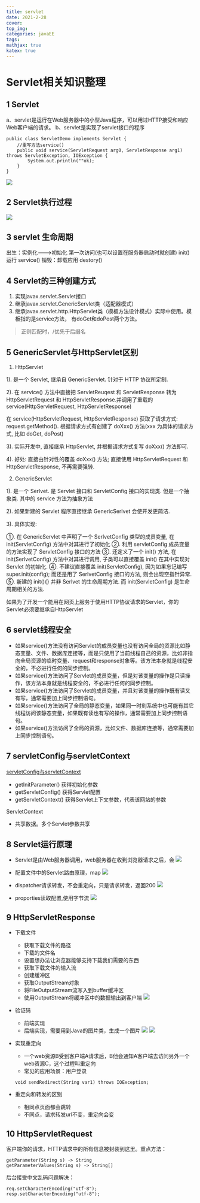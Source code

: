 ```yaml
---
title: servlet
date: 2021-2-28
cover:
top_img:
categories: javaEE
tags: 
mathjax: true
katex: true
---
```

# Servlet相关知识整理

## 1 Servlet

a、servlet是运行在Web服务器中的小型Java程序，可以用过HTTP接受和响应Web客户端的请求。
b、servlet是实现了servlet接口的程序

```
public class ServletDemo implements Servlet {
    //重写方法service() 
    public void service(ServletRequest arg0, ServletResponse arg1) throws ServletException, IOException {
        System.out.println(""ok);
    }
}
```

![](http://note.youdao.com/yws/public/resource/5cf00375bd027272dff28d8755142c56/xmlnote/76CADB309CDC4214AED6EF8BF01356BE/5494)

## 2 Servlet执行过程

![](http://note.youdao.com/yws/public/resource/5cf00375bd027272dff28d8755142c56/xmlnote/4272F4CE99DB46899EF70523FFFB6BC4/5501)

## 3 servlet 生命周期

出生：实例化--->初始化 第一次访问(也可以设置在服务器启动时就创建)  init()
运行 service()
销毁：卸载应用 destory()

## 4 Servlet的三种创建方式

1. 实现javax.servlet.Servlet接口
2. 继承javax.servlet.GenericServlet类（适配器模式）
3. 继承javax.servlet.http.HttpServlet类（模板方法设计模式）实际中使用。模板指的是service方法，
有doGet和doPost两个方法。

> 正则匹配时，/优先于后缀名

## 5 GenericServlet与HttpServlet区别

1. HttpServlet

1). 是一个 Servlet, 继承自 GenericServlet. 针对于 HTTP 协议所定制.

2). 在 service() 方法中直接把 ServletReuqest 和 ServletResponse 转为 HttpServletRequest 和 HttpServletResponse.并调用了重载的 service(HttpServletRequest, HttpServletResponse)

在 service(HttpServletRequest, HttpServletResponse) 获取了请求方式: request.getMethod(). 根据请求方式有创建了
doXxx() 方法(xxx 为具体的请求方式, 比如 doGet, doPost)

3). 实际开发中, 直接继承 HttpServlet, 并根据请求方式复写 doXxx() 方法即可.

4). 好处: 直接由针对性的覆盖 doXxx() 方法; 直接使用 HttpServletRequest 和 HttpServletResponse, 不再需要强转.

2. GenericServlet

1). 是一个 Serlvet. 是 Servlet 接口和 ServletConfig 接口的实现类. 但是一个抽象类. 其中的 service 方法为抽象方法

2). 如果新建的 Servlet 程序直接继承 GenericSerlvet 会使开发更简洁.

3). 具体实现:

①. 在 GenericServlet 中声明了一个 SerlvetConfig 类型的成员变量, 在 init(ServletConfig) 方法中对其进行了初始化 
②. 利用 servletConfig 成员变量的方法实现了 ServletConfig 接口的方法
③. 还定义了一个 init() 方法, 在 init(SerlvetConfig) 方法中对其进行调用, 子类可以直接覆盖 init() 在其中实现对 Servlet 的初始化. 
④. 不建议直接覆盖 init(ServletConfig), 因为如果忘记编写 super.init(config); 而还是用了 SerlvetConfig 接口的方法,
则会出现空指针异常. 
⑤. 新建的 init(){} 并非 Serlvet 的生命周期方法. 而 init(ServletConfig) 是生命周期相关的方法.

如果为了开发一个能用在网页上服务于使用HTTP协议请求的Servlet，你的Servlet必须要继承自HttpServlet


## 6 servlet线程安全

- 如果service()方法没有访问Servlet的成员变量也没有访问全局的资源比如静态变量、文件、数据库连接等，而是只使用了当前线程自己的资源，比如非指向全局资源的临时变量、request和response对象等。该方法本身就是线程安全的，不必进行任何的同步控制。
- 如果service()方法访问了Servlet的成员变量，但是对该变量的操作是只读操作，该方法本身就是线程安全的，不必进行任何的同步控制。
- 如果service()方法访问了Servlet的成员变量，并且对该变量的操作既有读又有写，通常需要加上同步控制语句。
- 如果service()方法访问了全局的静态变量，如果同一时刻系统中也可能有其它线程访问该静态变量，如果既有读也有写的操作，通常需要加上同步控制语句。
- 如果service()方法访问了全局的资源，比如文件、数据库连接等，通常需要加上同步控制语句。


## 7 servletConfig与servletContext

[servletConfig与servletContext](https://blog.csdn.net/durenniu/article/details/81066817)

- getInitParameter() 获得初始化参数
- getServletConfig() 获得Servlet配置
- getServletContext() 获得Servlet上下文参数，代表该网站的参数

ServletContext
- 共享数据。多个Servlet参数共享


## 8 Servlet运行原理

- Servlet是由Web服务器调用，web服务器在收到浏览器请求之后，会
![](http://note.youdao.com/yws/public/resource/bca95011244292ba9b4a461a47885868/xmlnote/95A117DD816C4244B15DD63A7D23183A/6877)
 
- 配置文件中的Servlet路由原理，map
![](http://note.youdao.com/yws/public/resource/bca95011244292ba9b4a461a47885868/xmlnote/ADFEDD871BD34BE597A0CDD331DCBDC8/6893)

- dispatcher请求转发，不会重定向，只是请求转发，返回200
![](http://note.youdao.com/yws/public/resource/bca95011244292ba9b4a461a47885868/xmlnote/5445ED917B4546A095E4330B980B0D3A/6897)

- proporties读取配置,使用字节流
![](http://note.youdao.com/yws/public/resource/bca95011244292ba9b4a461a47885868/xmlnote/E7F383D83E5C470095100B84ACBF8085/6908)

## 9 HttpServletResponse

- 下载文件
    + 获取下载文件的路径
    + 下载的文件名
    + 设置想办法让浏览器能够支持下载我们需要的东西
    + 获取下载文件的输入流
    + 创建缓冲区
    + 获取OutputStream对象
    + 将FileOutputStream流写入到buffer缓冲区
    + 使用OutputStream将缓冲区中的数据输出到客户端
![](http://note.youdao.com/yws/public/resource/bca95011244292ba9b4a461a47885868/xmlnote/AF712385EE70496C830E01E1A1D6FF45/6936)

- 验证码
    + 前端实现
    + 后端实现，需要用到Java的图片类，生成一个图片
![](http://note.youdao.com/yws/public/resource/bca95011244292ba9b4a461a47885868/xmlnote/2018038E3B4D4756B8CF8BFD5CE09A89/6948)
![](http://note.youdao.com/yws/public/resource/bca95011244292ba9b4a461a47885868/xmlnote/0CADECC58A254D6E992D2F6585390CE5/6950)

- 实现重定向
    + 一个web资源B受到客户端A请求后，B他会通知A客户端去访问另外一个web资源C，这个过程叫重定向
    + 常见的应用场景：用户登录
    ```
    void sendRedirect(String var1) throws IOException;
    ```
- 重定向和转发的区别
    + 相同点页面都会跳转
    + 不同点，请求转发url不变，重定向会变

## 10 HttpServletRequest

客户端你的请求，HTTP请求中的所有信息被封装到这里。重点方法：
```
getParameter(String s) -> String
getParameterValues(String s) -> String[]
```

后台接受中文乱码问题解决：
```
req.setCharacterEncoding("utf-8");
resp.setCharacterEncoding("utf-8");
```

